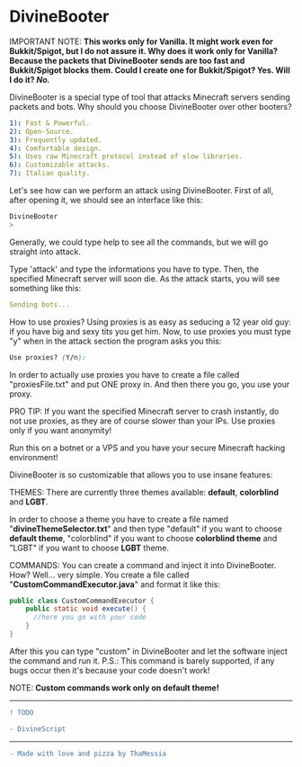 # DivineBooter

IMPORTANT NOTE: **This works only for Vanilla. It might work even for Bukkit/Spigot, but I do not assure it.
Why does it work only for Vanilla? Because the packets that DivineBooter sends are too fast and Bukkit/Spigot blocks them.
Could I create one for Bukkit/Spigot? Yes. Will I do it? *No.*** 


DivineBooter is a special type of tool that attacks Minecraft servers sending packets and bots.
Why should you choose DivineBooter over other booters?
```yml
1): Fast & Powerful.
2): Open-Source.
3): Frequently updated.
4): Comfortable design.
5): Uses raw Minecraft protocol instead of slow libraries.
6): Customizable attacks.
7): Italian quality.
```

Let's see how can we perform an attack using DivineBooter. 
First of all, after opening it, we should see an interface like this:
```css
DivineBooter
> 
```
Generally, we could type help to see all the commands, but we will go straight into attack.

Type 'attack' and type the informations you have to type. Then, the specified Minecraft server will soon die.
As the attack starts, you will see something like this:
```yml
Sending bots...
```
How to use proxies? Using proxies is as easy as seducing a 12 year old guy: if you have big and sexy tits you get him.
Now, to use proxies you must type "y" when in the attack section the program asks you this:

```css
Use proxies? (Y/n):
```
In order to actually use proxies you have to create a file called "proxiesFile.txt" and put ONE proxy in. And then there you go, you use your proxy.

PRO TIP: If you want the specified Minecraft server to crash instantly, do not use proxies, as they are of course slower than your IPs. Use proxies only if you want anonymity! 

Run this on a botnet or a VPS and you have your secure Minecraft hacking environment!

DivineBooter is so customizable that allows you to use insane features:

THEMES: 
There are currently three themes available: **default**, **colorblind** and **LGBT**.

In order to choose a theme you have to create a file named "**divineThemeSelector.txt**" and then type "default"
if you want to choose **default theme**, "colorblind" if you want to choose **colorblind theme** and "LGBT" if you want to choose **LGBT** theme.

COMMANDS:
You can create a command and inject it into DivineBooter. How? Well... very simple.
You create a file called "**CustomCommandExecutor.java**" and format it like this:

```java
public class CustomCommandExecutor {
    public static void execute() {
      //here you go with your code
    }
}
```
After this you can type "custom" in DivineBooter and let the software inject the command and run it.
P.S.: This command is barely supported, if any bugs occur then it's because your code doesn't work!

NOTE: **Custom commands work only on default theme!**


------------------------

```diff
! TODO

- DivineScript

```
------------------------

```diff
- Made with love and pizza by ThaMessia
```
